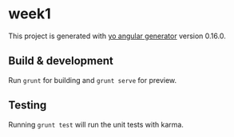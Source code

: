 # week1

This project is generated with [yo angular generator](https://github.com/yeoman/generator-angular)
version 0.16.0.

## Build & development

Run `grunt` for building and `grunt serve` for preview.

## Testing

Running `grunt test` will run the unit tests with karma.
